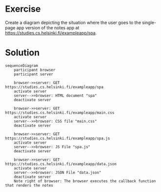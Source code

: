 # Exercise

Create a diagram depicting the situation where the user goes to the single-page app version of the notes app at https://studies.cs.helsinki.fi/exampleapp/spa.

# Solution

```mermaid
sequenceDiagram
    participant browser
    participant server

    browser->>server: GET https://studies.cs.helsinki.fi/exampleapp/spa
    activate server
    server-->>browser: HTML document "spa"
    deactivate server

    browser->>server: GET https://studies.cs.helsinki.fi/exampleapp/main.css
    activate server
    server-->>browser: CSS file "main.css"
    deactivate server

    browser->>server: GET https://studies.cs.helsinki.fi/exampleapp/spa.js
    activate server
    server-->>browser: JS File "spa.js"
    deactivate server

    browser->>server: GET https://studies.cs.helsinki.fi/exampleapp/data.json
    activate server
    server-->>browser: JSON File "data.json"
    deactivate server
    Note right of browser: The browser executes the callback function that renders the notes